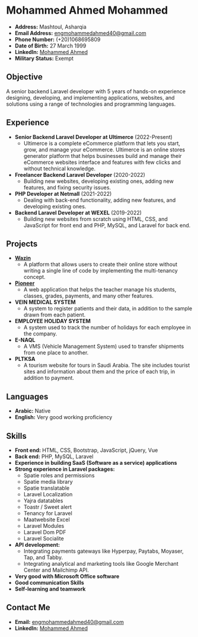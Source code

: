# Mohammed Ahmed Mohammed

- **Address:** Mashtoul, Asharqia
- **Email Address:** [engmohammedahmed40@gmail.com](mailto:engmohammedahmed40@gmail.com)
- **Phone Number:** (+20)1068695809
- **Date of Birth:** 27 March 1999
- **LinkedIn:** [Mohammed Ahmed](http://www.linkedin.com/in/mohammed-ahmed40)
- **Military Status:** Exempt

## Objective
A senior backend Laravel developer with 5 years of hands-on experience designing, developing, and implementing applications, websites, and solutions using a range of technologies and programming languages.

## Experience
- **Senior Backend Laravel Developer at Ultimerce** (2022-Present)
  - Ultimerce is a complete eCommerce platform that lets you start, grow, and manage your eCommerce. Ultimerce is an online stores generator platform that helps businesses build and manage their eCommerce websites interface and features with few clicks and without technical knowledge.
- **Freelancer Backend Laravel Developer** (2020-2022)
  - Building new websites, developing existing ones, adding new features, and fixing security issues.
- **PHP Developer at Netmall** (2021-2022)
  - Dealing with back-end functionality, adding new features, and developing existing ones.
- **Backend Laravel Developer at WEXEL** (2019-2022)
  - Building new websites from scratch using HTML, CSS, and JavaScript for front end and PHP, MySQL, and Laravel for back end.

## Projects
- **[Wazin](https://wazin.sa)**
  - A platform that allows users to create their online store without writing a single line of code by implementing the multi-tenancy concept.
- **[Pioneer](http://pioneer-center.com/)**
  - A web application that helps the teacher manage his students, classes, grades, payments, and many other features.
- **VEIN MEDICAL SYSTEM**
  - A system to register patients and their data, in addition to the sample drawn from each patient.
- **EMPLOYEE HOLIDAY SYSTEM**
  - A system used to track the number of holidays for each employee in the company.
- **E-NAQL**
  - A VMS (Vehicle Management System) used to transfer shipments from one place to another.
- **PLTKSA**
  - A tourism website for tours in Saudi Arabia. The site includes tourist sites and information about them and the price of each trip, in addition to payment.

## Languages
- **Arabic:** Native
- **English:** Very good working proficiency

## Skills
- **Front end:** HTML, CSS, Bootstrap, JavaScript, jQuery, Vue
- **Back end:** PHP, MySQL, Laravel
- **Experience in building SaaS (Software as a service) applications**
- **Strong experience in Laravel packages:**
  - Spatie roles and permissions
  - Spatie media library
  - Spatie translatable
  - Laravel Localization
  - Yajra datatables
  - Toastr / Sweet alert
  - Tenancy for Laravel
  - Maatwebsite Excel
  - Laravel Modules
  - Laravel Dom PDF
  - Laravel Socialite
- **API development:**
  - Integrating payments gateways like Hyperpay, Paytabs, Moyaser, Tap, and Tabby.
  - Integrating analytical and marketing tools like Google Merchant Center and Mailchimp API.
- **Very good with Microsoft Office software**
- **Good communication Skills**
- **Self-learning and teamwork**

## Contact Me
- **Email:** [engmohammedahmed40@gmail.com](mailto:engmohammedahmed40@gmail.com)
- **LinkedIn:** [Mohammed Ahmed](http://www.linkedin.com/in/mohammed-ahmed40)


